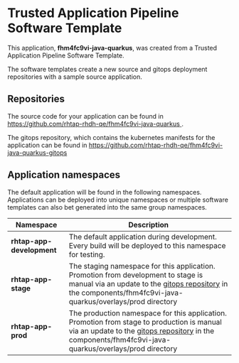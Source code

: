# Trusted Application Pipeline Software Template

This application, **fhm4fc9vi-java-quarkus**, was created from a Trusted Application Pipeline Software Template.

The software templates create a new source and gitops deployment repositories with a sample source application. 

## Repositories

The source code for your application can be found in [https://github.com/rhtap-rhdh-qe/fhm4fc9vi-java-quarkus ](https://github.com/rhtap-rhdh-qe/fhm4fc9vi-java-quarkus ).
 
The gitops repository, which contains the kubernetes manifests for the application can be found in 
[https://github.com/rhtap-rhdh-qe/fhm4fc9vi-java-quarkus-gitops ](https://github.com/rhtap-rhdh-qe/fhm4fc9vi-java-quarkus-gitops ) 

## Application namespaces 

The default application will be found in the following namespaces. Applications can be deployed into unique namespaces or multiple software templates can also bet generated into the same group namespaces.  

|  Namespace   |  Description   |  
| -------- | -------- |   
| **rhtap-app-development** | The default application during development. Every build will be deployed to this namespace for testing. | 
| **rhtap-app-stage** | The staging namespace for this application. Promotion from development to stage is manual via an update to the [gitops repository](https://github.com/rhtap-rhdh-qe/fhm4fc9vi-java-quarkus-gitops ) in the components/fhm4fc9vi-java-quarkus/overlays/prod directory |  
| **rhtap-app-prod** | The production namespace for this application. Promotion from stage to production is manual via an update to the [gitops repository](https://github.com/rhtap-rhdh-qe/fhm4fc9vi-java-quarkus-gitops ) in the components/fhm4fc9vi-java-quarkus/overlays/prod directory | 